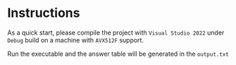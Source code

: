 # Instructions

As a quick start, please compile the project with `Visual Studio 2022` under `Debug` build on a machine with `AVX512F` support. 

Run the executable and the answer table will be generated in the `output.txt`
